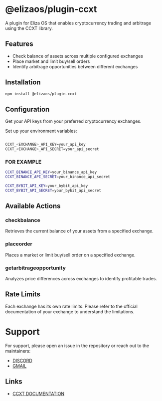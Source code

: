 # @elizaos/plugin-ccxt

A plugin for Eliza OS that enables cryptocurrency trading and arbitrage using the CCXT library.

## Features

- Check balance of assets across multiple configured exchanges
- Place market and limit buy/sell orders
- Identify arbitrage opportunities between different exchanges

## Installation

```bash
npm install @elizaos/plugin-ccxt
```

## Configuration

Get your API keys from your preferred cryptocurrency exchanges.

Set up your environment variables:

```bash

CCXT_<EXCHANGE>_API_KEY=your_api_key
CCXT_<EXCHANGE>_API_SECRET=your_api_secret
```

### FOR EXAMPLE

```bash
CCXT_BINANCE_API_KEY=your_binance_api_key
CCXT_BINANCE_API_SECRET=your_binance_api_secret

CCXT_BYBIT_API_KEY=your_bybit_api_key
CCXT_BYBIT_API_SECRET=your_bybit_api_secret
```

## Available Actions

### checkbalance

Retrieves the current balance of your assets from a specified exchange.

### placeorder

Places a market or limit buy/sell order on a specified exchange.

### getarbitrageopportunity

Analyzes price differences across exchanges to identify profitable trades.

## Rate Limits

Each exchange has its own rate limits. Please refer to the official documentation of your exchange to understand the limitations.

# Support

For support, please open an issue in the repository or reach out to the maintainers:

- [DISCORD](https://discordapp.com/users/zettdrive)
- [GMAIL](mailto:pranavjadhavworks@gmail.com)

## Links

- [CCXT DOCUMENTATION](https://docs.ccxt.com/)

